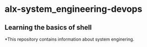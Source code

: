 # alx-system_engineering-devops

## Learning the basics of shell

*This repository contains information about system enginering.

